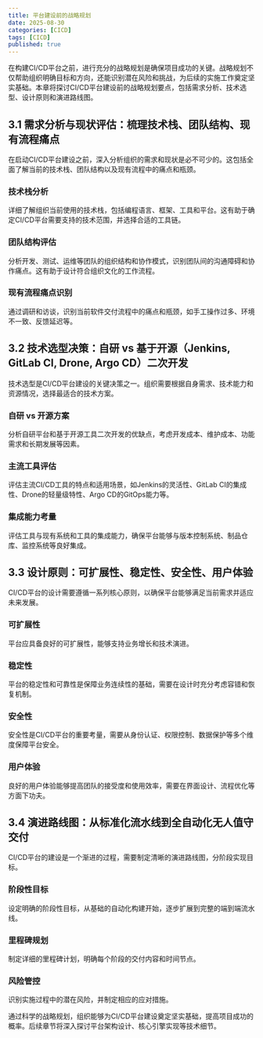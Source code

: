 ```yaml
---
title: 平台建设前的战略规划
date: 2025-08-30
categories: [CICD]
tags: [CICD]
published: true
---
```


在构建CI/CD平台之前，进行充分的战略规划是确保项目成功的关键。战略规划不仅帮助组织明确目标和方向，还能识别潜在风险和挑战，为后续的实施工作奠定坚实基础。本章将探讨CI/CD平台建设前的战略规划要点，包括需求分析、技术选型、设计原则和演进路线图。

## 3.1 需求分析与现状评估：梳理技术栈、团队结构、现有流程痛点

在启动CI/CD平台建设之前，深入分析组织的需求和现状是必不可少的。这包括全面了解当前的技术栈、团队结构以及现有流程中的痛点和瓶颈。

### 技术栈分析
详细了解组织当前使用的技术栈，包括编程语言、框架、工具和平台。这有助于确定CI/CD平台需要支持的技术范围，并选择合适的工具链。

### 团队结构评估
分析开发、测试、运维等团队的组织结构和协作模式，识别团队间的沟通障碍和协作痛点。这有助于设计符合组织文化的工作流程。

### 现有流程痛点识别
通过调研和访谈，识别当前软件交付流程中的痛点和瓶颈，如手工操作过多、环境不一致、反馈延迟等。

## 3.2 技术选型决策：自研 vs 基于开源（Jenkins, GitLab CI, Drone, Argo CD）二次开发

技术选型是CI/CD平台建设的关键决策之一。组织需要根据自身需求、技术能力和资源情况，选择最适合的技术方案。

### 自研 vs 开源方案
分析自研平台和基于开源工具二次开发的优缺点，考虑开发成本、维护成本、功能需求和长期发展等因素。

### 主流工具评估
评估主流CI/CD工具的特点和适用场景，如Jenkins的灵活性、GitLab CI的集成性、Drone的轻量级特性、Argo CD的GitOps能力等。

### 集成能力考量
评估工具与现有系统和工具的集成能力，确保平台能够与版本控制系统、制品仓库、监控系统等良好集成。

## 3.3 设计原则：可扩展性、稳定性、安全性、用户体验

CI/CD平台的设计需要遵循一系列核心原则，以确保平台能够满足当前需求并适应未来发展。

### 可扩展性
平台应具备良好的可扩展性，能够支持业务增长和技术演进。

### 稳定性
平台的稳定性和可靠性是保障业务连续性的基础，需要在设计时充分考虑容错和恢复机制。

### 安全性
安全性是CI/CD平台的重要考量，需要从身份认证、权限控制、数据保护等多个维度保障平台安全。

### 用户体验
良好的用户体验能够提高团队的接受度和使用效率，需要在界面设计、流程优化等方面下功夫。

## 3.4 演进路线图：从标准化流水线到全自动化无人值守交付

CI/CD平台的建设是一个渐进的过程，需要制定清晰的演进路线图，分阶段实现目标。

### 阶段性目标
设定明确的阶段性目标，从基础的自动化构建开始，逐步扩展到完整的端到端流水线。

### 里程碑规划
制定详细的里程碑计划，明确每个阶段的交付内容和时间节点。

### 风险管控
识别实施过程中的潜在风险，并制定相应的应对措施。

通过科学的战略规划，组织能够为CI/CD平台建设奠定坚实基础，提高项目成功的概率。后续章节将深入探讨平台架构设计、核心引擎实现等技术细节。